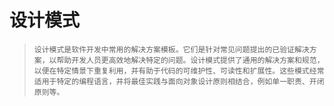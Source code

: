 # 设计模式

> `设计模式是软件开发中常用的解决方案模板。它们是针对常见问题提出的已验证解决方案，以帮助开发人员更高效地解决特定的问题。设计模式提供了通用的解决方案和规范，以便在特定情景下重复利用，并有助于代码的可维护性、可读性和扩展性。这些模式经常适用于特定的编程语言，并将最佳实践与面向对象设计原则相结合，例如单一职责、开闭原则等。`
